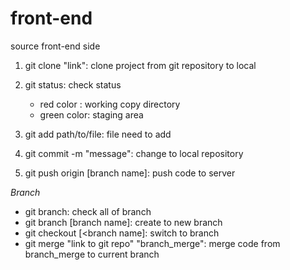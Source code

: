
# front-end

source front-end side

1. git clone "link": clone project from git repository to local
2. git status: check status

   - red color : working copy directory
   - green color: staging area

3. git add path/to/file: file need to add
4. git commit -m "message": change to local repository
5. git push origin [branch name]: push code to server

_Branch_

- git branch: check all of branch
- git branch [branch name]: create to new branch
- git checkout [<branch name]: switch to branch
- git merge "link to git repo" "branch_merge": merge code from branch_merge to current branch

